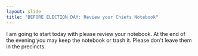 ```yaml
---
layout: slide
title: "BEFORE ELECTION DAY: Review your Chiefs Notebook"
---
```


I am going to start today with please review your notebook. At the end of the evening you may keep the notebook or trash it. Please don&#39;t leave them in the precincts.
